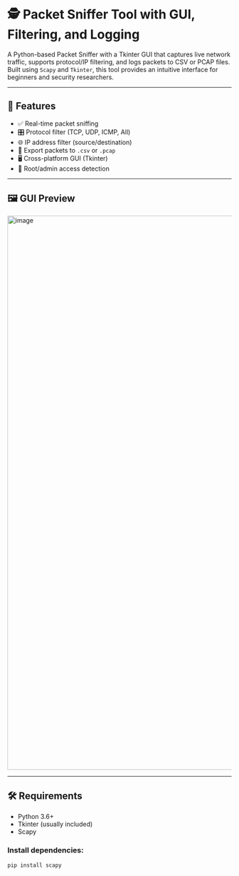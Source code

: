 # 🕵️ Packet Sniffer Tool with GUI, Filtering, and Logging

A Python-based Packet Sniffer with a Tkinter GUI that captures live network traffic, supports protocol/IP filtering, and logs packets to CSV or PCAP files. Built using `Scapy` and `Tkinter`, this tool provides an intuitive interface for beginners and security researchers.

---

## 🚀 Features

- ✅ Real-time packet sniffing
- 🎛️ Protocol filter (TCP, UDP, ICMP, All)
- 🌐 IP address filter (source/destination)
- 📄 Export packets to `.csv` or `.pcap`
- 🖥️ Cross-platform GUI (Tkinter)
- 🔐 Root/admin access detection

---

## 🖼️ GUI Preview

<img width="1694" height="1242" alt="image" src="https://github.com/user-attachments/assets/fcd24778-0af2-4553-b4ec-6a093e4d25c0" />


---

## 🛠️ Requirements

- Python 3.6+
- Tkinter (usually included)
- Scapy

### Install dependencies:

```bash
pip install scapy
